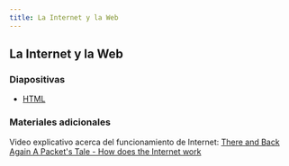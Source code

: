 ```yaml
---
title: La Internet y la Web
---
```


## La Internet y la Web

### Diapositivas

- [HTML](https://mfvargas.github.io/pres-internet-web/)

### Materiales adicionales

Video explicativo acerca del funcionamiento de Internet: [There and Back Again A Packet's Tale - How does the Internet work](https://www.youtube.com/watch?v=qEdv_pem-JM)
